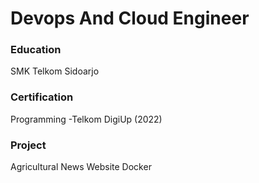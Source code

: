 # Devops And Cloud Engineer

### Education
SMK Telkom Sidoarjo

###  Certification
Programming 
-Telkom DigiUp (2022)

### Project 
Agricultural News Website
Docker
